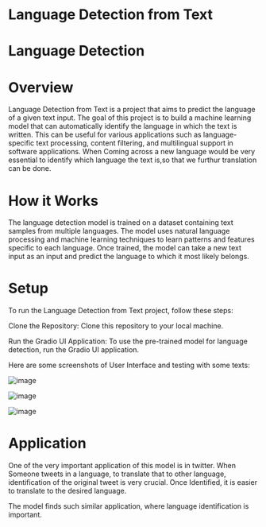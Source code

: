 # Language Detection from Text 
# Language Detection

# Overview
Language Detection from Text is a project that aims to predict the language of a given text input. The goal of this project is to build a machine learning model that can automatically identify the language in which the text is written. This can be useful for various applications such as language-specific text processing, content filtering, and multilingual support in software applications. When Coming across a new language would be very essential to identify which language the text is,so that we furthur translation can be done.

# How it Works
The language detection model is trained on a dataset containing text samples from multiple languages. The model uses natural language processing and machine learning techniques to learn patterns and features specific to each language. Once trained, the model can take a new text input as an input and predict the language to which it most likely belongs.

# Setup
To run the Language Detection from Text project, follow these steps:

Clone the Repository: Clone this repository to your local machine.

Run the Gradio UI Application: To use the pre-trained model for language detection, run the Gradio UI application.

Here are some screenshots of User Interface and testing with some texts:

![image](https://github.com/nitheesh1904/Language-Detection-in-texts/assets/113526963/df5b87dd-3c5d-4fc4-82ef-9d832edab414)

![image](https://github.com/nitheesh1904/Language-Detection-in-texts/assets/113526963/4a5e3985-6324-4f76-bb72-3fb48d870f9b)

![image](https://github.com/nitheesh1904/Language-Detection-in-texts/assets/113526963/0a768719-12df-4282-b630-f5e543a24c72)

# Application
One of the very important application of this model is in twitter.
When Someone tweets in a language, to translate that to other language, identification of the original tweet is very crucial.
Once Identified, it is easier to translate to the desired language.

The model finds such similar application, where language identification is important.

